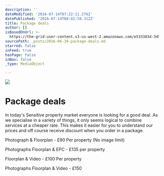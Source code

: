```yaml
---
description: ''
dateModified: '2016-07-14T07:22:11.276Z'
datePublished: '2016-07-14T08:02:58.312Z'
title: Package deals
author: []
isBasedOnUrl: >-
  https://the-grid-user-content.s3-us-west-2.amazonaws.com/e533383d-345e-4b59-b7fb-b385f6308eb4.png
sourcePath: _posts/2016-06-30-package-deals.md
starred: false
inFeed: true
hasPage: false
inNav: false
_type: MediaObject

---
```

![](https://the-grid-user-content.s3-us-west-2.amazonaws.com/46f49871-b5ef-4c1b-957a-7bac36ba5837.png)

# Package deals

In today's Sensitive property market everyone is looking for a good deal. As we specialise in a variety of things, it only seems logical to combine services at a cheaper rate. This makes it easier for you to understand our prices and off course receive discount when you order in a package.

Photograph & Floorplan - £90 Per property (No image limit)

Photographs Floorplan & EPC - £135 per property

Floorplan & Video - £100 Per property

Photographs Floorplan & Video - £150